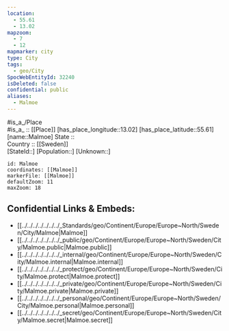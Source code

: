 ```yaml
---
location:
  - 55.61
  - 13.02
mapzoom:
  - 7
  - 12
mapmarker: city
type: City
tags:
  - geo/City
SpocWebEntityId: 32240
isDeleted: false
confidential: public
aliases:
  - Malmoe
---
```

#is_a_/Place  
#is_a_ :: [[Place]] 
[has_place_longitude::13.02] 
[has_place_latitude::55.61] 
[name::Malmoe] 
State ::  
Country :: [[Sweden]]  
[StateId::] 
[Population::] 
[Unknown::] 


```leaflet
id: Malmoe
coordinates: [[Malmoe]] 
markerFile: [[Malmoe]] 
defaultZoom: 11 
maxZoom: 18
```


## Confidential Links & Embeds: 
- [[../../../../../../../_Standards/geo/Continent/Europe/Europe~North/Sweden/City/Malmoe|Malmoe]] 
- [[../../../../../../../_public/geo/Continent/Europe/Europe~North/Sweden/City/Malmoe.public|Malmoe.public]] 
- [[../../../../../../../_internal/geo/Continent/Europe/Europe~North/Sweden/City/Malmoe.internal|Malmoe.internal]] 
- [[../../../../../../../_protect/geo/Continent/Europe/Europe~North/Sweden/City/Malmoe.protect|Malmoe.protect]] 
- [[../../../../../../../_private/geo/Continent/Europe/Europe~North/Sweden/City/Malmoe.private|Malmoe.private]] 
- [[../../../../../../../_personal/geo/Continent/Europe/Europe~North/Sweden/City/Malmoe.personal|Malmoe.personal]] 
- [[../../../../../../../_secret/geo/Continent/Europe/Europe~North/Sweden/City/Malmoe.secret|Malmoe.secret]] 
